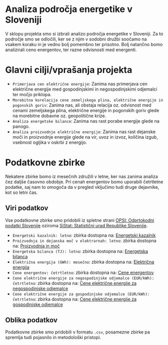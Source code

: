 # Analiza področja energetike v Sloveniji

V sklopu projekta smo si izbrali analizo področja energetike v Sloveniji.
Za to področje smo se odločili, ker se z njim v sodobni družbi soočamo na vsakem
koraku in je vedno bolj pomembno ter prisotno. Bolj natančno bomo analizirali
ceno energentov, ter razne odvisnosti med energenti.

# Glavni cilji/vprašanja projekta
- `Primerjava cen električne energije`: Zanima nas primerjava cen električne energije med gospodinjskimi in negospodinjskimi odjemalci ter močjo priklopa.
- `Morebitna korelacija cene zemeljskega plina, električne energije in pogonskih goriv`: Zanima nas, ali obstaja relacija oz. odvisnost med cenami
  zemeljskega plina, električne energije in pogonskih goriv glede na morebitne dobavne oz. geopolitične krize.
- `Analiza energetske bilance`: Zanima nas rast porabe energije glede na panogo.
- `Analiza proizvodnje električne energije`: Zanima nas rast dejanske moči in proizvodnje energije glede na vir, uvoz in izvoz, količina izgub, vsebnost ogljika 
  v oskrbi z energijo.

# Podatkovne zbirke

Nekatere zbirke bomo iz mesečnih združili v letne, ker nas zanima analiza čez daljše časovno obdobje.
Pri cenah energentov bomo uporabili četrtletne podatke, saj nam to omogoča da v pregled vključimo tudi
druge dejavnike, kot so letni čas.

## Viri podatkov

Vse podatkovne zbirke smo pridobili iz spletne strani [OPSI: Odprtokodni podatki Slovenije](https://podatki.gov.si)
oziroma [SiStat: Statistični urad Republike Slovenije](https://pxweb.stat.si/SiStat/sl).

- `Energetski kazalnik: letno`: zbirka dostopna na: [Energetski kazalnik](https://pxweb.stat.si/SiStatData/pxweb/sl/Data/-/1817902S.px)
- `Proizvodnja in dejanska moč v elektrarnah: letno`: zbirka dostopna na: [Proizvodnja in moč](https://pxweb.stat.si/SiStatData/pxweb/sl/Data/-/1817604S.px)
- `Energetska bilanca (TJ): letno`: zbirka dostopna na: [Energetska bilanca](https://pxweb.stat.si/SiStatData/pxweb/sl/Data/-/1817903S.px)
- `Električna energija (GWh): mesečno`: zbirka dostopna na: [Električna energija](https://pxweb.stat.si/SiStatData/pxweb/sl/Data/-/1817601S.px)
- `Cene energentov: četrtletno`: zbirka dostopna na: [Cene energentov](https://pxweb.stat.si/SiStatData/pxweb/sl/Data/-/H028S.px)  
- `Cene električne energije za negospodinjske odjemalce (EUR/kWh): četrtletno`: zbirka dostopna na: [Cene električne energije za negospodinjske odjemalce](https://pxweb.stat.si/SiStatData/pxweb/sl/Data/-/1817520S.px)  
- `Cene električne energije za gospodinjske odjemalce (EUR/kWh): četrtletno`: zbirka dostopna na: [Cene električne energije za gospodinjske odjemalce](https://pxweb.stat.si/SiStatData/pxweb/sl/Data/-/1817515S.px)  

## Oblika podatkov

Podatkovne zbirke smo pridobili v formatu `.csv`, posamezne zbirke pa spremlja tudi pojasnilo in metodološki pristopi.

